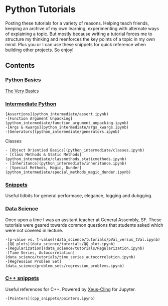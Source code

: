 # Python Tutorials 

Posting these tutorials for a variety of reasons. Helping teach friends, keeping an archive of my own learning, experimenting with alternate ways of explaining a topic. But mostly because writing a tutorial forces me to structure my thinking and reenforces the key points of a topic in my own mind. Plus you or I can use these snippets for quick reference when building other projects. So enjoy! 
 
## Contents 

### [Python Basics](python_basics)

[The Very Basics](python_basics.ipynb)

### [Intermediate Python](python_intermediate)

    [Assertions](python_intermediate/assert.ipynb)
    -[Function Argument Unpacking](python_intermediate/function_argument_unpacking.ipynb)
    -[Args & Kwargs](python_intermediate/args_kwargs.ipynb)
    -[Generators](python_intermediate/generators.ipynb)

Classes

    - [Object Orientied Basics](python_intermediate/classes.ipynb)
    - [Class Methods & Static Methods](python_intermediate/classmethods_staticmethods.ipynb)
    - [Inheritance](python_intermediate/inheritance.ipynb)
    - [Special Methods, Magic, Dunder](python_intermediate/special_methods_magic_dunder.ipynb)

### [Snippets](python_intermediate/snippets.ipynb)

Useful tidbits for general performace, elegance, logging and dubgging. 
    
### [Data Science](data_science)

Once upon a time I was an assitant teacher at General Assembly, SF. These tutorials were geared towards common questions that students asked which were not covered in lecture.

    -[p-value vs. t-value](data_science/tutorials/pVal_versus_tVal.ipynb)
    -[QQ plots](data_science/tutorials/QQ_plot.ipynb)
    -[Regularization](data_science/tutorials/Regularization.ipynb)
    -[Time Series, Autocorrelation](data_science/tutorials/time_series_autocorrelation.ipynb)
    -[Regression Problem Set](data_science/problem_sets/regression_problems.ipynb)

### [C++ snippets](cpp_snippets)

Useful references for C++. Powered by [Xeus-Cling](https://github.com/momonala/xeus-cling) for Jupyter. 

    -[Pointers](cpp_snippets/pointers.ipynb)